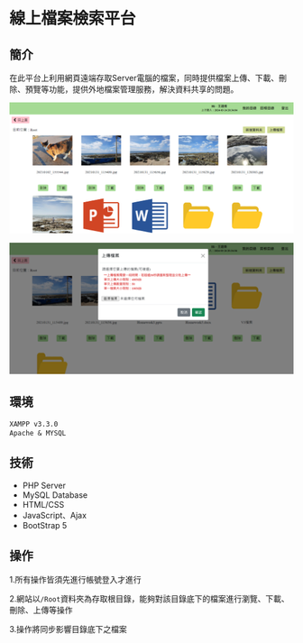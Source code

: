 # 線上檔案檢索平台

## 簡介

在此平台上利用網頁遠端存取Server電腦的檔案，同時提供檔案上傳、下載、刪除、預覽等功能，提供外地檔案管理服務，解決資料共享的問題。

![image](https://github.com/Heng1222/MyHouse/blob/main/Readme_img/%E8%9E%A2%E5%B9%95%E6%93%B7%E5%8F%96%E7%95%AB%E9%9D%A2%202024-05-15%20234217.png)

![image](https://github.com/Heng1222/MyHouse/blob/main/Readme_img/%E8%9E%A2%E5%B9%95%E6%93%B7%E5%8F%96%E7%95%AB%E9%9D%A2%202024-05-15%20234354.png)

## 環境
```
XAMPP v3.3.0
Apache & MYSQL
```

## 技術

+ PHP Server
+ MySQL Database
+ HTML/CSS
+ JavaScript、Ajax
+ BootStrap 5

## 操作

1.所有操作皆須先進行帳號登入才進行

2.網站以`/Root`資料夾為存取根目錄，能夠對該目錄底下的檔案進行瀏覽、下載、刪除、上傳等操作

3.操作將同步影響目錄底下之檔案





